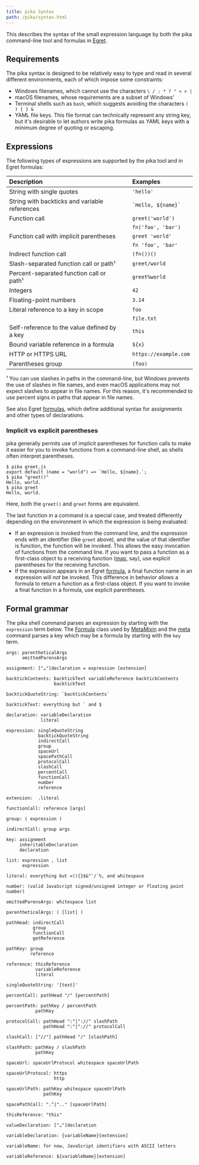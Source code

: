 ```yaml
---
title: pika Syntax
path: /pika/syntax.html
---
```


This describes the syntax of the small expression language by both the pika command-line tool and formulas in [Egret](/egret).

## Requirements

The pika syntax is designed to be relatively easy to type and read in several different environments, each of which impose some constraints:

- Windows filenames, which cannot use the characters `\ / : * ? " < > |`
- macOS filenames, whose requirements are a subset of Windows'
- Terminal shells such as `bash`, which suggests avoiding the characters `( ) { } &`
- YAML file keys. This file format can technically represent any string key, but it's desirable to let authors write pika formulas as YAML keys with a minimum degree of quoting or escaping.

## Expressions

The following types of expressions are supported by the pika tool and in Egret formulas:

| Description                                   |              | Examples               |
| :-------------------------------------------- | ------------ | :--------------------- |
| String with single quotes                     | &nbsp;&nbsp; | `'hello'`              |
| String with backticks and variable references |              | `` `Hello, ${name}` `` |
| Function call                                 |              | `greet('world')`       |
|                                               |              | `fn('foo', 'bar')`     |
| Function call with implicit parentheses       |              | `greet 'world'`        |
|                                               |              | `fn 'foo', 'bar'`      |
| Indirect function call                        |              | `(fn())()`             |
| Slash-separated function call or path¹        |              | `greet/world`          |
| Percent-separated function call or path¹      |              | `greet%world`          |
| Integers                                      |              | `42`                   |
| Floating-point numbers                        |              | `3.14`                 |
| Literal reference to a key in scope           |              | `foo`                  |
|                                               |              | `file.txt`             |
| Self-reference to the value defined by a key  |              | `this`                 |
| Bound variable reference in a formula         |              | `${x}`                 |
| HTTP or HTTPS URL                             |              | `https://example.com`  |
| Parentheses group                             |              | `(foo)`                |

¹ You can use slashes in paths in the command-line, but Windows prevents the use of slashes in file names, and even macOS applications may not expect slashes to appear in file names. For this reason, it's recommended to use percent signs in paths that appear in file names.

See also Egret [formulas](/egret/formulas.html), which define additional syntax for assignments and other types of declarations.

### Implicit vs explicit parentheses

pika generally permits use of implicit parentheses for function calls to make it easier for you to invoke functions from a command-line shell, as shells often interpret parentheses.

```console
$ pika greet.js
export default (name = "world") => `Hello, ${name}.`;
$ pika "greet()"
Hello, world.
$ pika greet
Hello, world.
```

Here, both the `greet()` and `greet` forms are equivalent.

The last function in a command is a special case, and treated differently depending on the environment in which the expression is being evaluated:

- If an expression is invoked from the command line, and the expression ends with an identifier (like `greet` above), and the value of that identifier is function, the function will be invoked. This allows the easy invocation of functions from the command line. If you want to pass a function as a first-class object to a receiving function ([map](#map), say), use explicit parentheses for the receiving function.
- If the expression appears in an Egret [formula](/egret/Formula.html), a final function name in an expression will _not_ be invoked. This difference in behavior allows a formula to return a function as a first-class object. If you want to invoke a final function in a formula, use explicit parentheses.

## Formal grammar

The pika shell command parses an expression by starting with the `expression` term below. The [Formula](/egret/Formula.html) class used by [MetaMixin](/egret/MetaMixin.html) and the [meta](/pika/meta.html) command parses a key which may be a formula by starting with the `key` term.

```
args: parentheticalArgs
      omittedParensArgs

assignment: ["…"]declaration = expression [extension]

backtickContents: backtickText variableReference backtickContents
                  backtickText

backtickQuoteString: `backtickContents`

backtickText: everything but ` and $

declaration: variableDeclaration
             literal

expression: singleQuoteString
            backtickQuoteString
            indirectCall
            group
            spaceUrl
            spacePathCall
            protocolCall
            slashCall
            percentCall
            functionCall
            number
            reference

extension:  .literal

functionCall: reference [args]

group: ( expression )

indirectCall: group args

key: assignment
     inheritableDeclaration
     declaration

list: expression , list
      expression

literal: everything but =(){}$&"'/`%, and whitespace

number: (valid JavaScript signed/unsigned integer or floating point number)

omittedParensArgs: whitespace list

parentheticalArgs: ( [list] )

pathHead: indirectCall
          group
          functionCall
          getReference

pathKey: group
         reference

reference: thisReference
           variableReference
           literal

singleQuoteString: '[text]'

percentCall: pathHead "/" [percentPath]

percentPath: pathKey / percentPath
           pathKey

protocolCall: pathHead ":"|"://" slashPath
              pathHead ":"|"://" protocolCall

slashCall: ["//"] pathHead "/" [slashPath]

slashPath: pathKey / slashPath
           pathKey

spaceUrl: spaceUrlProtocol whitespace spaceUrlPath

spaceUrlProtocol: https
                  http

spaceUrlPath: pathKey whitespace spaceUrlPath
              pathKey

spacePathCall: "."|".." [spaceUrlPath]

thisReference: "this"

valueDeclaration: ["…"]declaration

variableDeclaration: {variableName}[extension]

variableName: for now, JavaScript identifiers with ASCII letters

variableReference: ${variableName}[extension]
```
